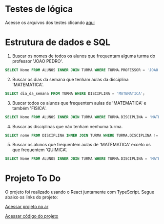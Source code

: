 # Testes de lógica

Acesse os arquivos dos testes clicando [aqui](https://github.com/jefferson-calmon/giro-tech-processo-seletivo/tree/main/testes-de-logica)

# Estrutura de dados e SQL

1. Buscar os nomes de todos os alunos que frequentam alguma turma do professor 'JOAO PEDRO'.
```sql
SELECT Nome FROM ALUNOS INNER JOIN TURMA WHERE TURMA.PROFESSOR = 'JOAO PEDRO';
```

2. Buscar os dias da semana que tenham aulas da disciplina 'MATEMATICA'.
```sql
SELECT dia_da_semana FROM TURMA WHERE DISCIPLINA = 'MATEMATICA';
```

3. Buscar todos os alunos que frequentem aulas de 'MATEMATICA' e também 'FISICA'.
```sql
SELECT Nome FROM ALUNOS INNER JOIN TURMA WHERE TURMA.DISCIPLINA = 'MATEMATICA' and DISCIPLINA = 'FISICA';
```

4. Buscar as disciplinas que não tenham nenhuma turma.
```sql
SELECT nome FROM DISCIPLINA INNER JOIN TURMA WHERE TURMA.DISCIPLINA != nome;
```

5. Buscar os alunos que frequentem aulas de 'MATEMATICA' exceto os que frequentem 'QUIMICA’. 
```sql
SELECT Nome FROM ALUNOS INNER JOIN TURMA WHERE TURMA.DISCIPLINA = 'MATEMATICA' and DISCIPLINA != 'QUIMICA';
```

# Projeto To Do

O projeto foi realizado usando o React juntamente com TypeScript. Segue abaixo os links do projeto:

[Acessar projeto no ar](https://giro-tech-project-todo.netlify.app/)

[Acessar código do projeto](https://github.com/jefferson-calmon/giro-tech-project-todo)